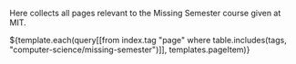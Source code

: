 Here collects all pages relevant to the Missing Semester course given at MIT. 

${template.each(query[[from index.tag "page" where table.includes(tags, "computer-science/missing-semester")]], templates.pageItem)}
